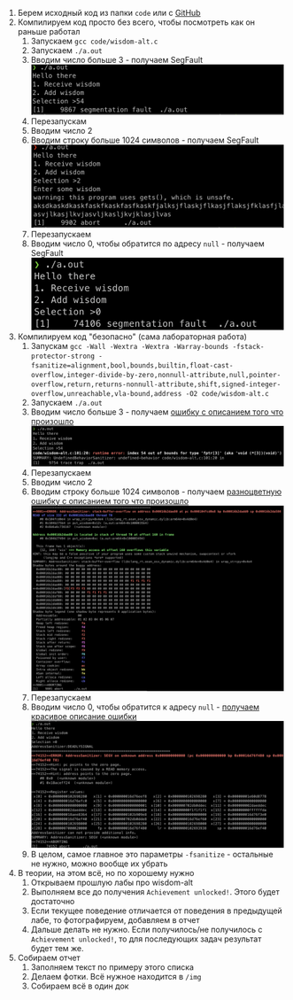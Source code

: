 1. Берем исходный код из папки `code` или с [GitHub](https://github.com/KarenWest/softwareSecurity/blob/master/wisdom-alt.c)
2. Компилируем код просто без всего, чтобы посмотреть как он раньше работал
   1. Запускаем `gcc code/wisdom-alt.c`
   2. Запускаем `./a.out`
   3. Вводим число больше 3 - получаем SegFault ![img1](./img/undefined-behavior-segfault.png)
   4. Перезапускам
   5. Вводим число 2
   6. Вводим строку больше 1024 символов - получаем SegFault ![img2](./img/address-segfault.png)
   7. Перезапускаем
   8. Вводим число 0, чтобы обратится по адресу `null` - получаем SegFault ![img2a](./img/nullref-segfault.png)
3. Компилируем код "безопасно" (сама лабораторная работа)
   1. Запускам `gcc -Wall -Wextra -Wextra -Warray-bounds -fstack-protector-strong -fsanitize=alignment,bool,bounds,builtin,float-cast-overflow,integer-divide-by-zero,nonnull-attribute,null,pointer-overflow,return,returns-nonnull-attribute,shift,signed-integer-overflow,unreachable,vla-bound,address -O2 code/wisdom-alt.c`
   2. Запускаем `./a.out`
   3. Вводим число больше 3 - получаем [ошибку с описанием того что произошло](./output/undefined-behavior-sanitizer.log) ![img3](./img/undefined-behavior-sanitizer.png)
   4. Перезапускаем 
   5. Вводим число 2
   6. Вводим строку больше 1024 символов - получаем [разноцветную ошибку с описанием того что произошло](./output/address-sanitizer.log) ![img4](./img/address-sanitizer.png)
   7. Перезапускаем
   8. Вводим число 0, чтобы обратится к адресу `null` - [получаем красивое описание ошибки](./output/nullref-sanitizer.log) ![img4a](./img/nullref-sanitizer.png) 
   9. В целом, самое главное это параметры `-fsanitize` - остальные не нужно, можно вообще их убрать
4. В теории, на этом всё, но по хорошему нужно
   1. Открываем прошлую лабы про wisdom-alt
   2. Выполняем все до получения `Achievement unlocked!`. Этого будет достаточно
   3. Если текущее поведение отличается от поведения в предыдущей лабе, то фотографируем, добавляем в отчет
   4. Дальше делать не нужно. Если получилось/не получилось с `Achievement unlocked!`, то для последующих задач результат будет тем же.
5. Собираем отчет
   1. Заполняем текст по примеру этого списка
   2. Делаем фотки. Всё нужное находится в `/img`
   3. Собираем всё в один док 